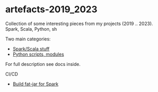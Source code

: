 # artefacts-2019_2023

Collection of some interesting pieces from my projects (2019 .. 2023). Spark, Scala, Python, sh

Two main categories:
- [Spark/Scala stuff](./etl-ml-pieces.scala/readme.md)
- [Python scripts, modules](./scripts.python/readme.md)

For full description see docs inside.

CI/CD
- [Build fat-jar for Spark](cicd/build_uber_jar.sh)
